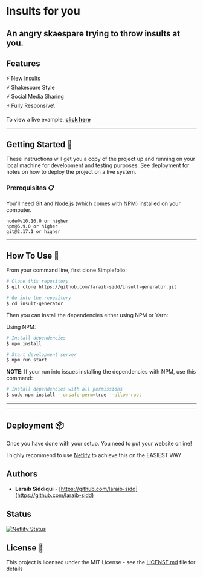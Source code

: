 # Insults for you

## An angry skaespare trying to throw insults at you.

## Features

⚡️ New Insults\
⚡️ Shakespare Style\
⚡️ Social Media Sharing\
⚡️ Fully Responsive\

To view a live example, **[click here](https://my-not-first-chat-app.herokuapp.com/)**

---

## Getting Started 🚀

These instructions will get you a copy of the project up and running on your local machine for development and testing purposes. See deployment for notes on how to deploy the project on a live system.

### Prerequisites 📋

You'll need [Git](https://git-scm.com) and [Node.js](https://nodejs.org/en/download/) (which comes with [NPM](http://npmjs.com)) installed on your computer.

```
node@v10.16.0 or higher
npm@6.9.0 or higher
git@2.17.1 or higher
```

---

## How To Use 🔧

From your command line, first clone Simplefolio:

```bash
# Clone this repository
$ git clone https://github.com/laraib-sidd/insult-generator.git

# Go into the repository
$ cd insult-generator

```

Then you can install the dependencies either using NPM or Yarn:

Using NPM:

```bash
# Install dependencies
$ npm install

# Start development server
$ npm run start
```

**NOTE**:
If your run into issues installing the dependencies with NPM, use this command:

```bash
# Install dependencies with all permissions
$ sudo npm install --unsafe-perm=true --allow-root
```
---

---

## Deployment 📦

Once you have done with your setup. You need to put your website online!

I highly recommend to use [Netlify](https://netlify.com) to achieve this on the EASIEST WAY

## Authors

- **Laraib Siddiqui** - [https://github.com/laraib-sidd](https://github.com/laraib-sidd)

## Status

[![Netlify Status](https://api.netlify.com/api/v1/badges/0cf5cde3-24ec-4929-9f19-ce5e0ef6adf3/deploy-status)](https://app.netlify.com/sites/laraib-sidd/deploys)

## License 📄

This project is licensed under the MIT License - see the [LICENSE.md](LICENSE.md) file for details
